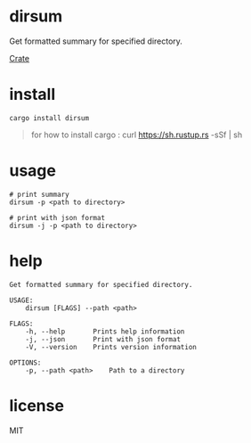 # dirsum

Get formatted summary for specified directory.

[Crate](https://crates.io/crates/dirsum)


# install

```
cargo install dirsum
```

> for how to install cargo :
> curl https://sh.rustup.rs -sSf | sh

# usage

```
# print summary
dirsum -p <path to directory>

# print with json format
dirsum -j -p <path to directory>
```


# help

```
Get formatted summary for specified directory.

USAGE:
    dirsum [FLAGS] --path <path>

FLAGS:
    -h, --help       Prints help information
    -j, --json       Print with json format
    -V, --version    Prints version information

OPTIONS:
    -p, --path <path>    Path to a directory
```


# license

MIT
